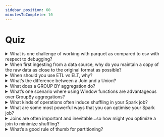 ```yaml
---
sidebar_position: 60
minutesToComplete: 10
---
```



# Quiz

<details> 
<summary>What is one challenge of working with parquet as compared to csv with respect to debugging?</summary>
It’s not human-readable (compressed) and requires software to read/print it.
</details>



<details>
<summary>When first ingesting from a data source, why do you maintain a copy of the raw data as close to the original format as possible?</summary>
* You want to maintain your original source of truth in case of bugs/logic changes
* You don’t want to realize months down the line that you’ve accidentally been overwriting/tampering with the raw data and that it’s no longer recoverable!
* If (..or more like when) ever you want to fix/update your data transformation logic, it’s also good to have an optimized copy of your raw data (e.g. in Parquet vs plain text) so that your re-processing doesn’t take as long!
* It also helps to debug by breaking the steps into an ingestion step and transformation steps.
</details>

<details>
<summary>When should you use ETL vs ELT, why?</summary>
<ul>
<li>ETL is great for workloads that are reused by many consumers so it makes sense to shape the data consistently sooner rather than later</li>
<li> ELT is great for consumers who need some flexibility. With respect to speed, ELT can sometimes be a bit slow and wasteful as you have to often re-process/re-transform the raw data all over again</li>
At the end the day, it depends what makes the most sense for your use-case!
</ul>
</details>



<details><summary>What’s the difference between a Join and a Union?</summary>

Hopefully the pictures/diagrams in [this article](https://www.essentialsql.com/what-is-the-difference-between-a-join-and-a-union/) provide a clear intuition.
Both operations are essential knowledge!

Please avoid these classic mistakes:
<ol>
<li>If you’re using JOIN, make sure that you don’t have duplicate column names on the two tables before joining (other than the joining keys themselves)</li>
<li>If you’re using UNION, make sure that the two tables/DataFrames have identical columns and column orderings</li>
</ol>
</details>

<details><summary> What does a GROUP BY aggregation do?</summary>
In standard SQL, it aggregates rows that share the same grouping key into a single summary row
</details>


<details><summary>What’s one scenario where using Window functions are advantageous over GroupBy aggregations?</summary>

Have a look at [this example](https://databricks.com/blog/2015/07/15/introducing-window-functions-in-spark-sql.html)

Basically, Window functions allow you to maintain all of your original rows (without having to collapse/summarize them per group)

Of course, there are times when you’d want to aggregate instead of window as well, depends on the query/business question!
</details>

<details><summary>What kinds of operations often induce shuffling in your Spark job?</summary>

[“Wide Transformations/Dependencies”](https://databricks.com/glossary/what-are-transformations) such as joins, aggregations, window functions. Implication: they can really slow down your Spark job. [Concise summary here.](https://databricks.com/glossary/what-are-transformations)
</details>

<details><summary>What are some most powerful ways that you can optimise your Spark job?</summary>
Partition your data smartly such that the most common filters and groupBys in your queries don’t have to scan/shuffle all partitions unnecessarily
</details>

<details><summary>Joins are often important and inevitable...so how might you optimize a join to minimize shuffling?</summary>
via broadcast join (small join tables) OR partition your data such that data for the same join key isn’t spread across too many different partitions
</details>


<details><summary>What’s a good rule of thumb for partitioning?</summary>
Partition on columns that you would typically do a filter/groupBy 

A partition should ideally contain anywhere between 256MB - 1GB of data. Too many small partitions (each containing kilobytes means you have lots of small files - that’s bad!)

For the small file reason above, you generally shouldn’t partition on high cardinality columns
</details>
